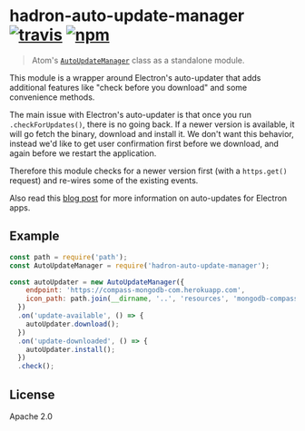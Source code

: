 # hadron-auto-update-manager [![travis][travis_img]][travis_url] [![npm][npm_img]][npm_url]

> Atom's [`AutoUpdateManager`](https://github.com/atom/atom/blob/master/src/browser/auto-update-manager.coffee) class as a standalone module.

This module is a wrapper around Electron's auto-updater that adds additional
features like "check before you download" and some convenience methods.

The main issue with Electron's auto-updater is that once you run `.checkForUpdates()`,
there is no going back. If a newer version is available, it will go fetch the
binary, download and install it. We don't want this behavior, instead we'd
like to get user confirmation first before we download, and again before we
restart the application.

Therefore this module checks for a newer version first (with a `https.get()`
request) and re-wires some of the existing events.

Also read this [blog post][updater-blog] for more information on auto-updates
for Electron apps.

## Example

```javascript
const path = require('path');
const AutoUpdateManager = require('hadron-auto-update-manager');

const autoUpdater = new AutoUpdateManager({
    endpoint: 'https://compass-mongodb-com.herokuapp.com',
    icon_path: path.join(__dirname, '..', 'resources', 'mongodb-compass.png')
  })
  .on('update-available', () => {
    autoUpdater.download();
  })
  .on('update-downloaded', () => {
    autoUpdater.install();
  })
  .check();

```
## License

Apache 2.0

[electron-auto-updater]: https://github.com/electron/electron/blob/master/docs/api/auto-updater.md
[updater-blog]: https://medium.com/@svilen/auto-updating-apps-for-windows-and-osx-using-electron-the-complete-guide-4aa7a50b904c#.q793uggoq
[travis_img]: https://img.shields.io/travis/mongodb-js/hadron-auto-update-manager.svg
[travis_url]: https://travis-ci.org/mongodb-js/hadron-auto-update-manager
[npm_img]: https://img.shields.io/npm/v/hadron-auto-update-manager.svg
[npm_url]: https://npmjs.org/package/hadron-auto-update-manager
